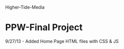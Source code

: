Higher-Tide-Media

PPW-Final Project
=================

9/27/13 - Added Home Page HTML files with CSS & JS
